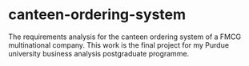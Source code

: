 # canteen-ordering-system
The requirements analysis for the canteen ordering system of a FMCG multinational company. This work is the final project for my Purdue university business analysis postgraduate programme.
